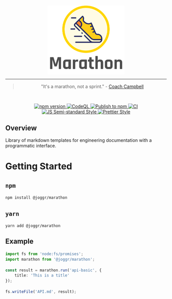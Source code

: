 <div>
    <p align="center">
        <img src="/logo.png" align="center" width="240" />
    </p>
    <hr>
    <blockquote align="center">
        "It's a marathon, not a sprint." - <a href="https://en.wikipedia.org/wiki/Matt_Campbell_(American_football_coach)">Coach Campbell</a>
    </blockquote>
</div>

<br>

<p align="center">
  <a href="https://badge.fury.io/js/@joggr%2Fmarathon">
    <img src="https://badge.fury.io/js/@joggr%2Fmarathon.svg" alt="npm version">
  </a>
  <a href="https://github.com/joggrdocs/marathon/actions/workflows/github-code-scanning/codeql">
    <img alt="CodeQL" src="https://github.com/joggrdocs/marathon/actions/workflows/github-code-scanning/codeql/badge.svg">
  </a>
  <a href="https://github.com/joggrdocs/marathon/actions/workflows/npm-publish.yaml">
    <img alt="Publish to npm" src="https://github.com/joggrdocs/marathon/actions/workflows/npm-publish.yaml/badge.svg">
  </a>
  <a href="https://github.com/joggrdocs/marathon/actions/workflows/ci.yaml">
    <img alt="CI" src="https://github.com/joggrdocs/marathon/actions/workflows/ci.yaml/badge.svg">
  </a>
  <br/>
  <a href="https://github.com/standard/semistandard">
    <img alt="JS Semi-standard Style" src="https://img.shields.io/badge/code%20style-semistandard-brightgreen.svg">
  </a>
  <a href="https://github.com/prettier/prettier">
    <img alt="Prettier Style" src="https://img.shields.io/badge/code_style-prettier-ff69b4.svg?style=flat-square">
  </a>
</p>

## Overview

Library of markdown templates for engineering documentation with a programmatic interface.

# Getting Started

## `npm`

```shell
npm install @joggr/marathon
```

## `yarn`

```shell
yarn add @joggr/marathon
```

## Example

```typescript
import fs from 'node:fs/promises';
import marathon from '@joggr/marathon';

const result = marathon.run('api-basic', {
    title: 'This is a title'
});

fs.writeFile('API.md', result);
```
